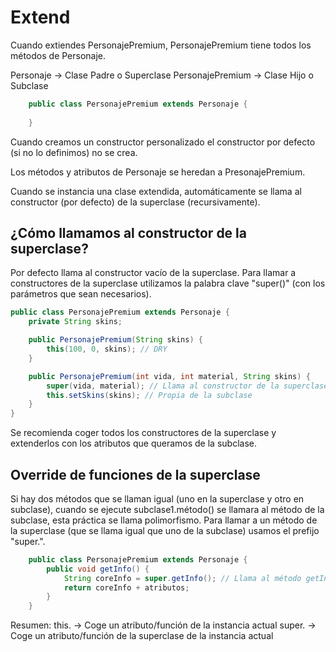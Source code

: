 # Extend

Cuando extiendes PersonajePremium, PersonajePremium tiene todos los métodos de Personaje.

Personaje -> Clase Padre o Superclase
PersonajePremium -> Clase Hijo o Subclase

```java
	public class PersonajePremium extends Personaje {
	
	}
```

Cuando creamos un constructor personalizado el constructor por defecto (si no lo definimos) no se crea.

Los métodos y atributos de Personaje se heredan a PresonajePremium.

Cuando se instancia una clase extendida, automáticamente se llama al constructor (por defecto) de la superclase (recursivamente). 

## ¿Cómo llamamos al constructor de la superclase?

Por defecto llama al constructor vacío de la superclase. Para llamar a constructores de la superclase utilizamos la palabra clave "super()" (con los parámetros que sean necesarios).

```java
public class PersonajePremium extends Personaje {
	private String skins;

	public PersonajePremium(String skins) {
		this(100, 0, skins); // DRY
	}

	public PersonajePremium(int vida, int material, String skins) {
		super(vida, material); // Llama al constructor de la superclase	
		this.setSkins(skins); // Propia de la subclase
	}
}
```

Se recomienda coger todos los constructores de la superclase y extenderlos con los atributos que queramos de la subclase.

## Override de funciones de la superclase

Si hay dos métodos que se llaman igual (uno en la superclase y otro en subclase), cuando se ejecute subclase1.método() se llamara al método de la subclase, esta práctica se llama polimorfismo. Para llamar a un método de la superclase (que se llama igual que uno de la subclase) usamos el prefijo "super.".

```java
	public class PersonajePremium extends Personaje {
		public void getInfo() {
			String coreInfo = super.getInfo(); // Llama al método getInfo de la superclase
			return coreInfo + atributos;
		}
	}
```

Resumen:
this. -> Coge un atributo/función de la instancia actual
super. -> Coge un atributo/función de la superclase de la instancia actual